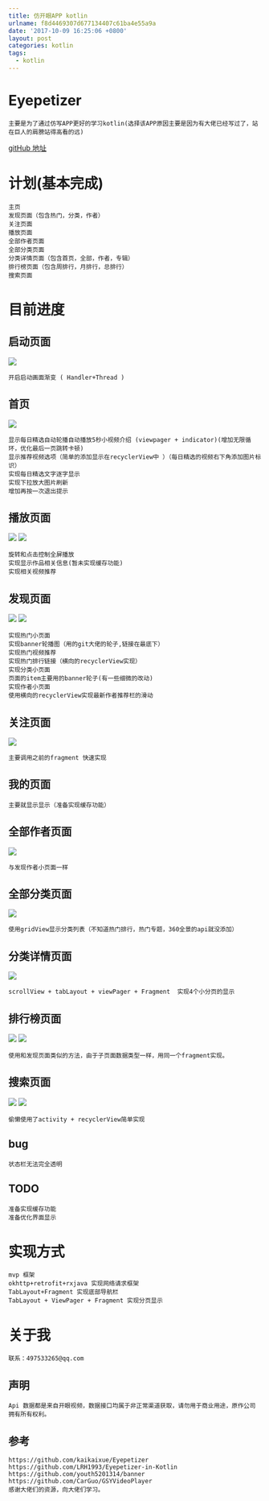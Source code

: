 ```yaml
---
title: 仿开眼APP kotlin
urlname: f8d4469307d677134407c61ba4e55a9a
date: '2017-10-09 16:25:06 +0800'
layout: post
categories: kotlin
tags:
  - kotlin
---
```


# Eyepetizer

```
主要是为了通过仿写APP更好的学习kotlin(选择该APP原因主要是因为有大佬已经写过了，站在巨人的肩膀站得高看的远)
```

[gitHub 地址](https://github.com/zyqzyq/Eyepetizer-kotlin)

# 计划(基本完成)

```
主页
发现页面（包含热门，分类，作者）
关注页面
播放页面
全部作者页面
全部分类页面
分类详情页面（包含首页，全部，作者，专辑）
排行榜页面（包含周排行，月排行，总排行）
搜索页面
```

# 目前进度

## 启动页面

![](https://raw.githubusercontent.com/zyqzyq/Eyepetizer-kotlin/master/screenshots/splash.png#crop=0&crop=0&crop=1&crop=1&id=qMG6H&originalType=binary∶=1&rotation=0&showTitle=false&status=done&style=none&title=)

```
开启启动画面渐变 ( Handler+Thread )
```

## 首页

![](https://raw.githubusercontent.com/zyqzyq/Eyepetizer-kotlin/master/screenshots/home.png#crop=0&crop=0&crop=1&crop=1&id=Pw76l&originalType=binary∶=1&rotation=0&showTitle=false&status=done&style=none&title=)

```
显示每日精选自动轮播自动播放5秒小视频介绍 (viewpager + indicator)(增加无限循环，优化最后一页跳转卡顿)
显示推荐视频选项（简单的添加显示在recyclerView中 ）（每日精选的视频右下角添加图片标识）
实现每日精选文字逐字显示
实现下拉放大图片刷新
增加再按一次退出提示
```

## 播放页面

![](https://raw.githubusercontent.com/zyqzyq/Eyepetizer-kotlin/master/screenshots/play1.png#crop=0&crop=0&crop=1&crop=1&id=vxtgx&originalType=binary∶=1&rotation=0&showTitle=false&status=done&style=none&title=)
![](https://raw.githubusercontent.com/zyqzyq/Eyepetizer-kotlin/master/screenshots/play2.png#crop=0&crop=0&crop=1&crop=1&id=uOeRH&originalType=binary∶=1&rotation=0&showTitle=false&status=done&style=none&title=)

```
旋转和点击控制全屏播放
实现显示作品相关信息(暂未实现缓存功能)
实现相关视频推荐
```

## 发现页面

![](https://raw.githubusercontent.com/zyqzyq/Eyepetizer-kotlin/master/screenshots/discoverHot.png#crop=0&crop=0&crop=1&crop=1&id=Cazrq&originalType=binary∶=1&rotation=0&showTitle=false&status=done&style=none&title=)
![](https://raw.githubusercontent.com/zyqzyq/Eyepetizer-kotlin/master/screenshots/discoverCategory.png#crop=0&crop=0&crop=1&crop=1&id=T1WPf&originalType=binary∶=1&rotation=0&showTitle=false&status=done&style=none&title=)

```
实现热门小页面
实现banner轮播图（用的git大佬的轮子,链接在最底下）
实现热门视频推荐
实现热门排行链接（横向的recyclerView实现）
实现分类小页面
页面的item主要用的banner轮子(有一些细微的改动)
实现作者小页面
使用横向的recyclerView实现最新作者推荐栏的滑动
```

## 关注页面

![](https://raw.githubusercontent.com/zyqzyq/Eyepetizer-kotlin/master/screenshots/follow.png#crop=0&crop=0&crop=1&crop=1&id=aKbXP&originalType=binary∶=1&rotation=0&showTitle=false&status=done&style=none&title=)

```
主要调用之前的fragment 快速实现
```

## 我的页面

```
主要就显示显示（准备实现缓存功能）
```

## 全部作者页面

![](https://raw.githubusercontent.com/zyqzyq/Eyepetizer-kotlin/master/screenshots/pgcsAll.png#crop=0&crop=0&crop=1&crop=1&id=jt57V&originalType=binary∶=1&rotation=0&showTitle=false&status=done&style=none&title=)

```
与发现作者小页面一样
```

## 全部分类页面

![](https://raw.githubusercontent.com/zyqzyq/Eyepetizer-kotlin/master/screenshots/categoryAll.png#crop=0&crop=0&crop=1&crop=1&id=jTuyz&originalType=binary∶=1&rotation=0&showTitle=false&status=done&style=none&title=)

```
使用gridView显示分类列表（不知道热门排行，热门专题，360全景的api就没添加）
```

## 分类详情页面

![](https://raw.githubusercontent.com/zyqzyq/Eyepetizer-kotlin/master/screenshots/categoryDetail.png#crop=0&crop=0&crop=1&crop=1&id=dQPmH&originalType=binary∶=1&rotation=0&showTitle=false&status=done&style=none&title=)

```
scrollView + tabLayout + viewPager + Fragment  实现4个小分页的显示
```

## 排行榜页面

![](https://raw.githubusercontent.com/zyqzyq/Eyepetizer-kotlin/master/screenshots/rankList1.png#crop=0&crop=0&crop=1&crop=1&id=qUYzo&originalType=binary∶=1&rotation=0&showTitle=false&status=done&style=none&title=)
![](https://raw.githubusercontent.com/zyqzyq/Eyepetizer-kotlin/master/screenshots/rankList2.png#crop=0&crop=0&crop=1&crop=1&id=Vd3zy&originalType=binary∶=1&rotation=0&showTitle=false&status=done&style=none&title=)

```
使用和发现页面类似的方法，由于子页面数据类型一样，用同一个fragment实现。
```

## 搜索页面

![](https://raw.githubusercontent.com/zyqzyq/Eyepetizer-kotlin/master/screenshots/search1.png#crop=0&crop=0&crop=1&crop=1&id=XbJrO&originalType=binary∶=1&rotation=0&showTitle=false&status=done&style=none&title=)
![](https://raw.githubusercontent.com/zyqzyq/Eyepetizer-kotlin/master/screenshots/search2.png#crop=0&crop=0&crop=1&crop=1&id=IrPue&originalType=binary∶=1&rotation=0&showTitle=false&status=done&style=none&title=)

```
偷懒使用了activity + recyclerView简单实现
```

## bug

```
状态栏无法完全透明
```

## TODO

```
准备实现缓存功能
准备优化界面显示
```

# 实现方式

```
mvp 框架
okhttp+retrofit+rxjava 实现网络请求框架
TabLayout+Fragment 实现底部导航栏
TabLayout + ViewPager + Fragment 实现分页显示
```

# 关于我

```
联系：497533265@qq.com
```

## 声明

```
Api 数据都是来自开眼视频，数据接口均属于非正常渠道获取，请勿用于商业用途，原作公司拥有所有权利。
```

## 参考

```
https://github.com/kaikaixue/Eyepetizer
https://github.com/LRH1993/Eyepetizer-in-Kotlin
https://github.com/youth5201314/banner
https://github.com/CarGuo/GSYVideoPlayer
感谢大佬们的资源，向大佬们学习。
```
